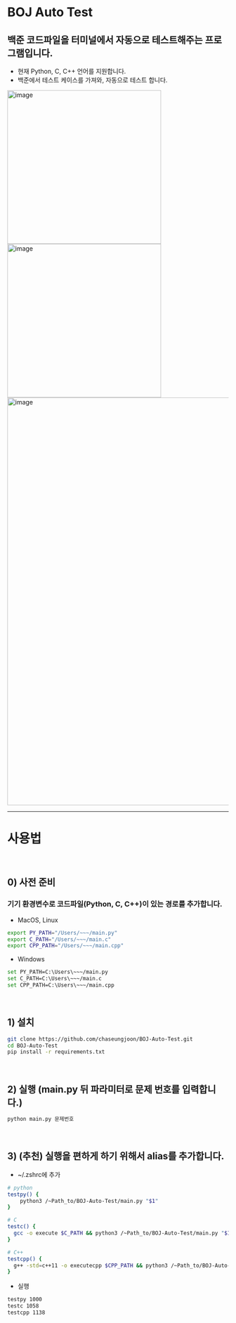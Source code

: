 # BOJ Auto Test

## 백준 코드파일을 터미널에서 자동으로 테스트해주는 프로그램입니다.

* 현재 Python, C, C++ 언어를 지원합니다.
* 백준에서 테스트 케이스를 가져와, 자동으로 테스트 합니다.

<img width="350" alt="image" src="https://github.com/user-attachments/assets/653a9b23-4269-4a57-bda9-ce470ac89b10" />
<img width="350" alt="image" src="https://github.com/user-attachments/assets/16edad4f-0460-46a1-9457-20335f741e99" />
<img width="929" alt="image" src="https://github.com/user-attachments/assets/dc6f3b46-56d5-4fbc-96c5-e7b10b2395b4" />



---
# 사용법

<br/>

## 0) 사전 준비

### 기기 환경변수로 코드파일(Python, C, C++)이 있는 경로를 추가합니다.

* MacOS, Linux
```bash
export PY_PATH="/Users/~~~/main.py"
export C_PATH="/Users/~~~/main.c"
export CPP_PATH="/Users/~~~/main.cpp"
```

* Windows
```bash
set PY_PATH=C:\Users\~~~/main.py
set C_PATH=C:\Users\~~~/main.c
set CPP_PATH=C:\Users\~~~/main.cpp
```

<br/>

## 1) 설치
```bash
git clone https://github.com/chaseungjoon/BOJ-Auto-Test.git
cd BOJ-Auto-Test
pip install -r requirements.txt
```

<br/>

## 2) 실행 (main.py 뒤 파라미터로 문제 번호를 입력합니다.)
```bash
python main.py 문제번호
```
<br/>

## 3) (추천) 실행을 편하게 하기 위해서 alias를 추가합니다.

* ~/.zshrc에 추가
```bash
# python
testpy() {
    python3 /~Path_to/BOJ-Auto-Test/main.py "$1"
}

# C
testc() {
  gcc -o execute $C_PATH && python3 /~Path_to/BOJ-Auto-Test/main.py "$1"
}

# C++
testcpp() {
  g++ -std=c++11 -o executecpp $CPP_PATH && python3 /~Path_to/BOJ-Auto-Test/main.py "$1"
}
```

* 실행
```bash
testpy 1000
testc 1058
testcpp 1138
```
